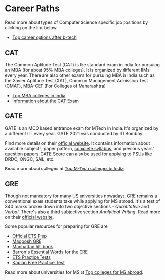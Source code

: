 # Career Paths

Read more about types of Computer Science specific job positions by clicking on the link below.
- [Top career options after b-tech](https://www.crampete.com/blogs/top-17-career-options-after-b-tech/)

## CAT

The Common Aptitude Test (CAT) is the standard exam in India for pursuing an MBA (for about 95% MBA colleges). It is organized by different IIMs every year. There are also other exams for pursuing MBA in India such as the Xavier Aptitude Test (XAT), Common Management Admission Test (CMAT), MBA-CET (For Colleges of Maharashtra)

- [Top MBA colleges in India](https://www.shiksha.com/mba/ranking/top-mba-colleges-in-india/2-2-0-0-0)
- [Information about the CAT Exam](https://www.shiksha.com/mba/cat-exam?rf=searchWidget&landing=ep)

## GATE

GATE is an MCQ based entrance exam for MTech in India. It's organized by a different IIT every year. GATE 2021 was conducted by IIT Bombay.  

Find more details on their [official website](https://gate.iitb.ac.in/). It contains information about available subjects, paper pattern, [complete syllabus](https://gate.iitb.ac.in/syllabi.php), and previous years' question papers. GATE Score can also be used for applying to PSUs like DRDO, ONGC, SAIL, etc.  

Read more about colleges at [Top M-Tech colleges in India](https://www.careerindia.com/top-m-tech-colleges-in-india/articlecontent-pf5656-011864.html).

## GRE

Though not mandatory for many US universities nowadays, GRE remains a conventional exam students take while applying for MS abroad. It's a test of 340 marks broken down into two objective sections - *Quantitative* and *Verbal*. There's also a third subjective section *Analytical Writing*. Read more on their [official website](https://www.ets.org/gre).

Some popular resources for preparing for GRE are
- [Official ETS Prep](https://www.ets.org/gre/revised_general/prepare/)
- [Magoosh GRE](https://magoosh.com/)
- [Manhattan 5lb book](https://www.manhattanprep.com/gre/store/gre-strategy-guides/5-pound-book-gre-practice-problems/)
- [Barron's Essential Words for the GRE](https://www.amazon.in/Barron%60s-Essential-Words-Philip-Geer/dp/9387477010)
- [ETS Practice Tests](https://www.ets.org/gre/revised_general/prepare/powerprep/)
- [Kaplan Free Practice Test](https://www.kaptest.com/gre/free/free-gre-practice-test)

Read more about universities for MS at [Top colleges for MS abroad](https://studyabroad.shiksha.com/top-ms-colleges-in-abroad-abroadranking33).
